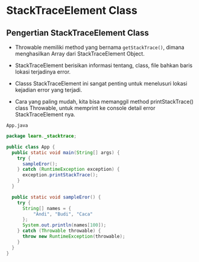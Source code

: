 # StackTraceElement Class

## Pengertian StackTraceElement Class

- Throwable memiliki method yang bernama `getStackTrace()`, dimana menghasilkan Array dari StackTraceElement Object.

- StackTraceElement berisikan informasi tentang, class, file bahkan baris lokasi terjadinya error.

- Classs StackTraceElement ini sangat penting untuk menelusuri lokasi kejadian error yang terjadi.

- Cara yang paling mudah, kita bisa memanggil method printStackTrace() class Throwable, untuk memprint ke console detail error StackTraceElement nya.

`App.java`

```java
package learn._stacktrace;

public class App {
  public static void main(String[] args) {
    try {
      sampleEror();
    } catch (RuntimeException exception) {
      exception.printStackTrace();
    }
  }

  public static void sampleEror() {
    try {
      String[] names = {
          "Andi", "Budi", "Caca"
      };
      System.out.println(names[100]);
    } catch (Throwable throwable) {
      throw new RuntimeException(throwable);
    }
  }
}
```
